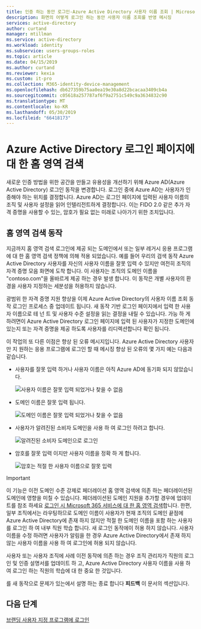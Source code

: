 ```yaml
---
title: 인증 하는 동안 로그인-Azure Active Directory 사용자 이름 조회 | Microsoft Docs
description: 화면의 어떻게 로그인 하는 동안 사용자 이름 조회를 반영 메시징
services: active-directory
author: curtand
manager: mtillman
ms.service: active-directory
ms.workload: identity
ms.subservice: users-groups-roles
ms.topic: article
ms.date: 04/15/2019
ms.author: curtand
ms.reviewer: kexia
ms.custom: it-pro
ms.collection: M365-identity-device-management
ms.openlocfilehash: db627359b75aa0ea19e30a8d22bcacaa3409cb4a
ms.sourcegitcommit: c05618a257787af6f9a2751c549c9a3634832c90
ms.translationtype: MT
ms.contentlocale: ko-KR
ms.lasthandoff: 05/30/2019
ms.locfileid: "66418173"
---
```

# <a name="home-realm-discovery-for-azure-active-directory-sign-in-pages"></a>Azure Active Directory 로그인 페이지에 대 한 홈 영역 검색

새로운 인증 방법을 위한 공간을 만들고 유용성을 개선하기 위해 Azure AD(Azure Active Directory) 로그인 동작을 변경합니다. 로그인 중에 Azure AD는 사용자가 인증해야 하는 위치를 결정합니다. Azure AD는 로그인 페이지에 입력된 사용자 이름의 조직 및 사용자 설정을 읽어 인텔리전트하게 결정합니다. 이는 FIDO 2.0 같은 추가 자격 증명을 사용할 수 있는, 암호가 필요 없는 미래로 나아가기 위한 조치입니다.

## <a name="home-realm-discovery-behavior"></a>홈 영역 검색 동작

지금까지 홈 영역 검색 로그인에 제공 되는 도메인에서 또는 일부 레거시 응용 프로그램에 대 한 홈 영역 검색 정책에 의해 적용 되었습니다. 예를 들어 우리의 검색 동작 Azure Active Directory 사용자를 자신의 사용자 이름을 잘못 입력 수 있지만 여전히 조직의 자격 증명 모음 화면에 도착 합니다. 이 사용자는 조직의 도메인 이름을 "contoso.com"을 올바르게 제공 하는 경우 발생 합니다. 이 동작은 개별 사용자의 환경을 사용자 지정하는 세분성을 허용하지 않습니다.

광범위 한 자격 증명 지원 향상을 이제 Azure Active Directory의 사용자 이름 조회 동작 로그인 프로세스 중 업데이트 됩니다. 새 동작 기반 로그인 페이지에서 입력 한 사용자 이름으로 테 넌 트 및 사용자 수준 설정을 읽는 결정을 내릴 수 있습니다. 가능 하 게 하려면이 Azure Active Directory 로그인 페이지에 입력 된 사용자가 지정한 도메인에 있는지 또는 자격 증명을 제공 하도록 사용자를 리디렉션합니다 확인 됩니다.

이 작업의 또 다른 이점은 향상 된 오류 메시지입니다. Azure Active Directory 사용자만 지 원하는 응용 프로그램에 로그인 할 때 메시징 향상 된 오류의 몇 가지 예는 다음과 같습니다.

- 사용자를 잘못 입력 하거나 사용자 이름은 아직 Azure AD에 동기화 되지 않았습니다.
  
    ![사용자 이름은 잘못 입력 되었거나 찾을 수 없음](./media/signin-realm-discovery/typo-username.png)
  
- 도메인 이름은 잘못 입력 됩니다.
  
    ![도메인 이름은 잘못 입력 되었거나 찾을 수 없음](./media/signin-realm-discovery/typo-domain.png)
  
- 사용자가 알려진된 소비자 도메인을 사용 하 여 로그인 하려고 합니다.
  
    ![알려진된 소비자 도메인으로 로그인](./media/signin-realm-discovery/consumer-domain.png)
  
- 암호를 잘못 입력 이지만 사용자 이름을 정확 하 게 합니다.  
  
    ![암호는 적절 한 사용자 이름으로 잘못 입력](./media/signin-realm-discovery/incorrect-password.png)
  
> [!IMPORTANT]
> 이 기능은 이전 도메인 수준 강제로 페더레이션 홈 영역 검색에 의존 하는 페더레이션된 도메인에 영향을 미칠 수 있습니다. 페더레이션된 도메인 지원을 추가할 경우에 업데이트를 참조 하세요 [로그인 시 Microsoft 365 서비스에 대 한 홈 영역 검색](https://azure.microsoft.com/updates/signin-hrd/)합니다. 한편, 일부 조직에서는 라우팅하므로 도메인 이름이 사용자가 현재 조직의 도메인 끝점에 Azure Active Directory에 존재 하지 않지만 적절 한 도메인 이름을 포함 하는 사용자를 로그인 하 여 내부 직원 학습 합니다. 새 로그인 동작에이 허용 하지 않습니다. 사용자 이름을 수정 하려면 사용자가 알림을 한 경우 Azure Active Directory에서 존재 하지 않는 사용자 이름을 사용 하 여 로그인에 허용 되지 않습니다.
>
> 사용자 또는 사용자 조직에 사례 이전 동작에 의존 하는 경우 조직 관리자가 직원의 로그인 및 인증 설명서를 업데이트 하 고, Azure Active Directory 사용자 이름을 사용 하 여 로그인 하는 직원의 학습에 대 한 중요 한 것입니다.
  
를 새 동작으로 문제가 있는에서 설명 하는 종료 합니다 **피드백** 이 문서의 섹션입니다.  

## <a name="next-steps"></a>다음 단계

[브랜딩 사용자 지정 프로그램에 로그인](../fundamentals/add-custom-domain.md)
